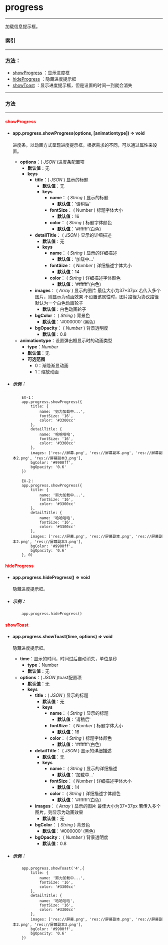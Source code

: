 # progress

***

加载信息提示框。



###	索引
***
###	[方法](#方法)：

*	[showProgress](#showProgress) ：显示进度框
*	[hideProgress](#hideProgress) ：隐藏进度提示框
*	[showToast](#showToast) ：显示进度提示框，但是设置的时间一到就会消失

***
###	<div id="方法">方法</div>
***

#### <div id="showProgress"	style="color:red">showProgress</div>
-	####	app.progress.showProgress(options, [animationtype])   ⇒ void
	进度条，以动画方式呈现进度提示框。根据需求的不同，可以通过属性来设置。
	-	**options**：( *JSON* )进度条配置项
		-	**默认值**：无
		-	**keys**
			-	**title**：( *JSON* ) 显示的标题
				-	**默认值**：无
				-	**keys**
					-	**name**： ( *String* ) 显示的标题
						-	**默认值**：'请稍后'
					-	**fontSize**： ( Number ) 标题字体大小
						-	**默认值**：16
					-	**color**： ( *String* ) 标题字体颜色
						-	**默认值**：'#ffffff'(白色)
			-	**detailTitle**： ( *JSON* ) 显示的详细描述
				-	**默认值**：无
				-	**keys**
					-	**name**： ( *String* ) 显示的详细描述
						-	**默认值**：'加载中...'
					-	**fontSize**： ( *Number* ) 详细描述字体大小
						-	**默认值**：14
					-	**color**： ( *String* ) 详细描述字体颜色
						-	**默认值**：'#ffffff'(白色)
			-	**images**： ( *Array* ) 显示的图片 最佳大小为37*37px 若传入多个图片，则显示为动画效果 不设置该属性时，图片路径为协议路径 默认为一个白色动画轮子
				-	**默认值**：白色动画轮子
			-	**bgColor**： ( *String*  ) 背景色
				-	**默认值**：'#000000' (黑色)
			-	**bgOpacity**： ( *Number* ) 背景透明度
				-	**默认值**：0.8
	-	**animationtype**：设置弹出框显示时的动画类型
		-	**type**：*Number*
		-	**默认值**：无
		-	**可选范围**
			-	0：渐隐渐显动画
			-	1：缩放动画

-	#####	示例：

			EX-1：
			app.progress.showProgress({
			    title: {
			        name: '努力加载中...',
			        fontSize: '16',
			        color: '#3300cc'
			    },
			    detailTitle: {
			        name: '哈哈哈哈',
			        fontSize: '16',
			        color: '#3300cc'
			    },
			    images: ['res://屏幕.png', 'res://屏幕副本.png', 'res://屏幕副本2.png', 'res://屏幕副本3.png'],
			    bgColor: '#9900ff',
			    bgOpacity: '0.6'
			})
		
			EX-2：
			app.progress.showProgress({
			    title: {
			        name: '努力加载中...',
			        fontSize: '16',
			        color: '#3300cc'
			    },
			    detailTitle: {
			        name: '哈哈哈哈',
			        fontSize: '16',
			        color: '#3300cc'
			    },
			    images: ['res://屏幕.png', 'res://屏幕副本.png', 'res://屏幕副本2.png', 'res://屏幕副本3.png'],
			    bgColor: '#9900ff',
			    bgOpacity: '0.6'
			}, 0)


####	<div id="hideProgress" style="color:red">hideProgress</div>

-	####	app.progress.hideProgress()   ⇒ void
	隐藏进度提示框。

-	#####	示例：

			app.progress.hideProgress()

####	<div id="showToast" style="color:red">showToast</div>

-	####	app.progress.showToast(time, options)   ⇒ void
	隐藏进度提示框。
	-	**time**：显示的时间，时间过后自动消失，单位是秒
		-	**type**：Number
		-	**默认值**：无
	-	**options**：( *JSON* )toast配置项
		-	**默认值**：无
		-	**keys**
			-	**title**：( *JSON* ) 显示的标题
				-	**默认值**：无
				-	**keys**
					-	**name**： ( *String* ) 显示的标题
						-	**默认值**：'请稍后'
					-	**fontSize**： ( *Number* ) 标题字体大小
						-	**默认值**：16
					-	**color**： ( *String* ) 标题字体颜色
						-	**默认值**：'#ffffff'(白色)
			-	**detailTitle**： ( *JSON* ) 显示的详细描述
				-	**默认值**：无
				-	**keys**
					-	**name**： ( *String* ) 显示的详细描述
						-	**默认值**：'加载中...'
					-	**fontSize**： ( *Number* ) 详细描述字体大小
						-	**默认值**：14
					-	**color**： ( *String* ) 详细描述字体颜色
						-	**默认值**：'#ffffff'(白色)
			-	**images**： ( *Array* ) 显示的图片 最佳大小为37*37px 若传入多个图片，则显示为动画效果 
				-	**默认值**：无
			-	**bgColor**： ( *String*  ) 背景色
				-	**默认值**：'#000000' (黑色)
			-	**bgOpacity**： ( *Number* ) 背景透明度
				-	**默认值**：0.8

-	#####	示例：

			app.progress.showToast('4',{
			    title: {
			        name: '努力加载中...',
			        fontSize: '16',
			        color: '#3300cc'
			    },
			    detailTitle: {
			        name: '哈哈哈哈',
			        fontSize: '16',
			        color: '#3300cc'
			    },
			    images: ['res://屏幕.png', 'res://屏幕副本.png', 'res://屏幕副本2.png', 'res://屏幕副本3.png'],
			    bgColor: '#9900ff',
			    bgOpacity: '0.6'
			})
